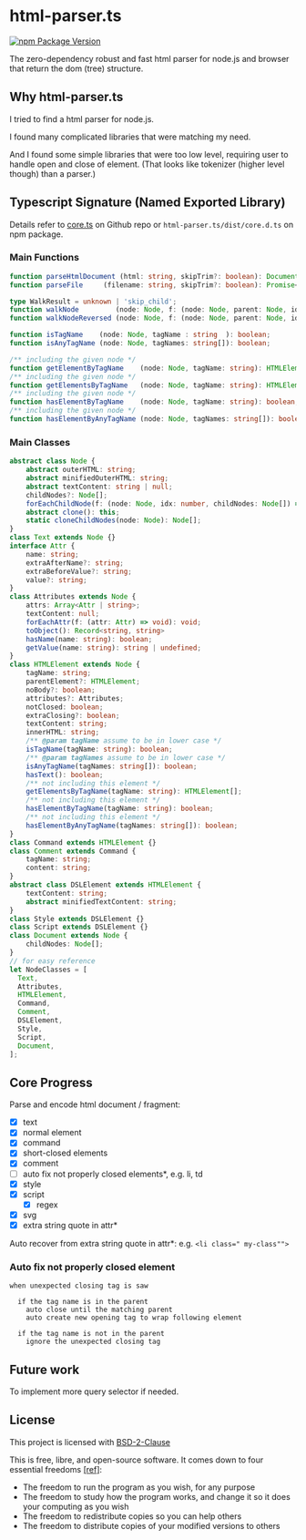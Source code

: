 # html-parser.ts
[![npm Package Version](https://img.shields.io/npm/v/html-parser.ts.svg?maxAge=2592000)](https://www.npmjs.com/package/html-parser.ts)

The zero-dependency robust and fast html parser for node.js and browser that return the dom (tree) structure.

## Why html-parser.ts
I tried to find a html parser for node.js.

I found many complicated libraries that were matching my need.

And I found some simple libraries that were too low level, requiring user to handle open and close of element.
(That looks like tokenizer (higher level though) than a parser.)

## Typescript Signature (Named Exported Library)

Details refer to [core.ts](./src/core.ts) on Github repo or `html-parser.ts/dist/core.d.ts` on npm package.

### Main Functions
```typescript
function parseHtmlDocument (html: string, skipTrim?: boolean): Document;
function parseFile     (filename: string, skipTrim?: boolean): Promise<Document>;

type WalkResult = unknown | 'skip_child';
function walkNode         (node: Node, f: (node: Node, parent: Node, idx: number) => void, parent?: Node, idx?: number): WalkResult;
function walkNodeReversed (node: Node, f: (node: Node, parent: Node, idx: number) => void, parent?: Node): void;

function isTagName    (node: Node, tagName : string  ): boolean;
function isAnyTagName (node: Node, tagNames: string[]): boolean;

/** including the given node */
function getElementByTagName    (node: Node, tagName: string): HTMLElement | undefined;
/** including the given node */
function getElementsByTagName   (node: Node, tagName: string): HTMLElement[];
/** including the given node */
function hasElementByTagName    (node: Node, tagName: string): boolean;
/** including the given node */
function hasElementByAnyTagName (node: Node, tagNames: string[]): boolean;
```

### Main Classes
```typescript
abstract class Node {
    abstract outerHTML: string;
    abstract minifiedOuterHTML: string;
    abstract textContent: string | null;
    childNodes?: Node[];
    forEachChildNode(f: (node: Node, idx: number, childNodes: Node[]) => void): void;
    abstract clone(): this;
    static cloneChildNodes(node: Node): Node[];
}
class Text extends Node {}
interface Attr {
    name: string;
    extraAfterName?: string;
    extraBeforeValue?: string;
    value?: string;
}
class Attributes extends Node {
    attrs: Array<Attr | string>;
    textContent: null;
    forEachAttr(f: (attr: Attr) => void): void;
    toObject(): Record<string, string>
    hasName(name: string): boolean;
    getValue(name: string): string | undefined;
}
class HTMLElement extends Node {
    tagName: string;
    parentElement?: HTMLElement;
    noBody?: boolean;
    attributes?: Attributes;
    notClosed: boolean;
    extraClosing?: boolean;
    textContent: string;
    innerHTML: string;
    /** @param tagName assume to be in lower case */
    isTagName(tagName: string): boolean;
    /** @param tagNames assume to be in lower case */
    isAnyTagName(tagNames: string[]): boolean;
    hasText(): boolean;
    /** not including this element */
    getElementsByTagName(tagName: string): HTMLElement[];
    /** not including this element */
    hasElementByTagName(tagName: string): boolean;
    /** not including this element */
    hasElementByAnyTagName(tagNames: string[]): boolean;
}
class Command extends HTMLElement {}
class Comment extends Command {
    tagName: string;
    content: string;
}
abstract class DSLElement extends HTMLElement {
    textContent: string;
    abstract minifiedTextContent: string;
}
class Style extends DSLElement {}
class Script extends DSLElement {}
class Document extends Node {
    childNodes: Node[];
}
// for easy reference
let NodeClasses = [
  Text,
  Attributes,
  HTMLElement,
  Command,
  Comment,
  DSLElement,
  Style,
  Script,
  Document,
];
```

## Core Progress

Parse and encode html document / fragment:

- [x] text
- [x] normal element
- [x] command
- [x] short-closed elements
- [x] comment
- [ ] auto fix not properly closed elements*, e.g. li, td
- [x] style
- [x] script
  - [x] regex
- [x] svg
- [x] extra string quote in attr*

Auto recover from extra string quote in attr*: e.g. `<li class=" my-class"">`

### Auto fix not properly closed element
```
when unexpected closing tag is saw

  if the tag name is in the parent
    auto close until the matching parent
    auto create new opening tag to wrap following element

  if the tag name is not in the parent
    ignore the unexpected closing tag
```

## Future work
To implement more query selector if needed.

## License

This project is licensed with [BSD-2-Clause](./LICENSE)

This is free, libre, and open-source software. It comes down to four essential freedoms [[ref]](https://seirdy.one/2021/01/27/whatsapp-and-the-domestication-of-users.html#fnref:2):

- The freedom to run the program as you wish, for any purpose
- The freedom to study how the program works, and change it so it does your computing as you wish
- The freedom to redistribute copies so you can help others
- The freedom to distribute copies of your modified versions to others
